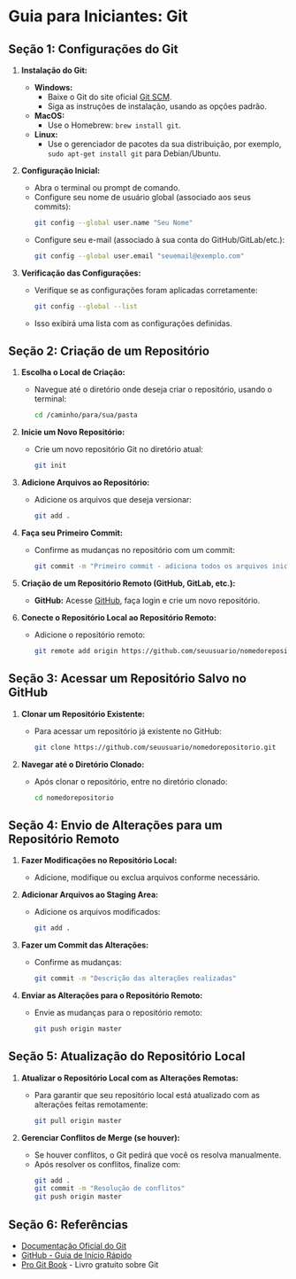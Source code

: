 # Guia para Iniciantes: Git

## Seção 1: Configurações do Git

1. **Instalação do Git:**
   - **Windows:**
     - Baixe o Git do site oficial [Git SCM](https://git-scm.com/).
     - Siga as instruções de instalação, usando as opções padrão.
   - **MacOS:**
     - Use o Homebrew: `brew install git`.
   - **Linux:**
     - Use o gerenciador de pacotes da sua distribuição, por exemplo, `sudo apt-get install git` para Debian/Ubuntu.

2. **Configuração Inicial:**
   - Abra o terminal ou prompt de comando.
   - Configure seu nome de usuário global (associado aos seus commits):
     ```bash
     git config --global user.name "Seu Nome"
     ```
   - Configure seu e-mail (associado à sua conta do GitHub/GitLab/etc.):
     ```bash
     git config --global user.email "seuemail@exemplo.com"
     ```

3. **Verificação das Configurações:**
   - Verifique se as configurações foram aplicadas corretamente:
     ```bash
     git config --global --list
     ```
   - Isso exibirá uma lista com as configurações definidas.

## Seção 2: Criação de um Repositório

1. **Escolha o Local de Criação:**
   - Navegue até o diretório onde deseja criar o repositório, usando o terminal:
     ```bash
     cd /caminho/para/sua/pasta
     ```

2. **Inicie um Novo Repositório:**
   - Crie um novo repositório Git no diretório atual:
     ```bash
     git init
     ```

3. **Adicione Arquivos ao Repositório:**
   - Adicione os arquivos que deseja versionar:
     ```bash
     git add .
     ```

4. **Faça seu Primeiro Commit:**
   - Confirme as mudanças no repositório com um commit:
     ```bash
     git commit -m "Primeiro commit - adiciona todos os arquivos iniciais"
     ```

5. **Criação de um Repositório Remoto (GitHub, GitLab, etc.):**
   - **GitHub:** Acesse [GitHub](https://github.com), faça login e crie um novo repositório.

6. **Conecte o Repositório Local ao Repositório Remoto:**
   - Adicione o repositório remoto:
     ```bash
     git remote add origin https://github.com/seuusuario/nomedorepositorio.git
     ```

## Seção 3: Acessar um Repositório Salvo no GitHub

1. **Clonar um Repositório Existente:**
   - Para acessar um repositório já existente no GitHub:
     ```bash
     git clone https://github.com/seuusuario/nomedorepositorio.git
     ```

2. **Navegar até o Diretório Clonado:**
   - Após clonar o repositório, entre no diretório clonado:
     ```bash
     cd nomedorepositorio
     ```

## Seção 4: Envio de Alterações para um Repositório Remoto

1. **Fazer Modificações no Repositório Local:**
   - Adicione, modifique ou exclua arquivos conforme necessário.

2. **Adicionar Arquivos ao Staging Area:**
   - Adicione os arquivos modificados:
     ```bash
     git add .
     ```

3. **Fazer um Commit das Alterações:**
   - Confirme as mudanças:
     ```bash
     git commit -m "Descrição das alterações realizadas"
     ```

4. **Enviar as Alterações para o Repositório Remoto:**
   - Envie as mudanças para o repositório remoto:
     ```bash
     git push origin master
     ```

## Seção 5: Atualização do Repositório Local

1. **Atualizar o Repositório Local com as Alterações Remotas:**
   - Para garantir que seu repositório local está atualizado com as alterações feitas remotamente:
     ```bash
     git pull origin master
     ```

2. **Gerenciar Conflitos de Merge (se houver):**
   - Se houver conflitos, o Git pedirá que você os resolva manualmente.
   - Após resolver os conflitos, finalize com:
     ```bash
     git add .
     git commit -m "Resolução de conflitos"
     git push origin master
     ```

## Seção 6: Referências

- [Documentação Oficial do Git](https://git-scm.com/doc)
- [GitHub - Guia de Início Rápido](https://docs.github.com/en/get-started/quickstart)
- [Pro Git Book](https://git-scm.com/book/en/v2) - Livro gratuito sobre Git
